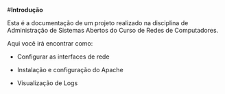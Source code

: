 #**Introdução**

Esta é a documentação de um projeto realizado na disciplina de Administração de Sistemas Abertos do Curso de Redes de Computadores.

Aqui você irá encontrar como:

- Configurar as interfaces de rede

- Instalação e configuração do Apache 

- Visualização de Logs